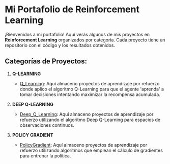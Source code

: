 # Mi Portafolio de Reinforcement Learning

¡Bienvenidos a mi portafolio! Aquí verás algunos de mis proyectos en **Reinforcement Learning** organizados por categoría. Cada proyecto tiene un repositorio con el código y los resultados obtenidos.

## Categorías de Proyectos:

1. **Q-LEARNING**
   - [Q_Learning](./Q-LEARNING): Aquí almaceno proyectos de aprendizaje por refuerzo donde aplico el algoritmo Q-Learning para que el agente 'aprenda' a tomar decisiones intentando maximizar la recompensa acumulada.

2. **DEEP Q-LEARNING**
   - [Deep_Q_Learning](./DEEP-Q-LEARNING): Aquí almaceno proyectos de aprendizaje por refuerzo utilizando el algoritmo Deep Q-Learning para espacios de observaciones continuos.

3. **POLICY GRADIENT**
   - [PolicyGradient](./POLICY-GRADIENT): Aquí almaceno proyectos de aprendizaje por refuerzo utilizando algoritmos que emplean el cálculo de gradientes para entrenar la política.
